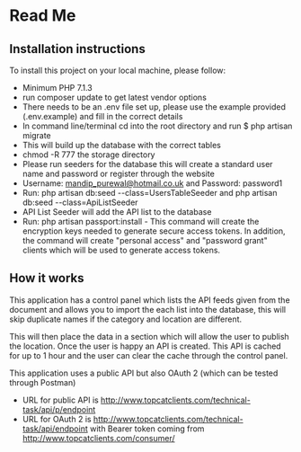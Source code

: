 # Read Me

## Installation instructions

To install this project on your local machine, please follow:

* Minimum PHP 7.1.3
* run composer update to get latest vendor options
* There needs to be an .env file set up, please use the example provided (.env.example) and fill in the correct details
* In command line/terminal cd into the root directory and run $ php artisan migrate
* This will build up the database with the correct tables
* chmod -R 777 the storage directory
* Please run seeders for the database this will create a standard user name and password or register through the website
* Username: mandip_purewal@hotmail.co.uk and Password: password1
* Run: php artisan db:seed --class=UsersTableSeeder and php artisan db:seed --class=ApiListSeeder
* API List Seeder will add the API list to the database
* Run: php artisan passport:install - This command will create the encryption keys needed to generate secure access tokens. In addition, the command will create "personal access" and "password grant" clients which will be used to generate access tokens.

## How it works

This application has a control panel which lists the API feeds given from the document and allows you to import the each list into the database, this will skip duplicate names if the category and location are different.

This will then place the data in a section which will allow the user to publish the location. Once the user is happy an API is created. This API is cached for up to 1 hour and the user can clear the cache through the control panel.

This application uses a public API but also OAuth 2 (which can be tested through Postman)

* URL for public API is http://www.topcatclients.com/technical-task/api/p/endpoint
* URL for OAuth 2 is http://www.topcatclients.com/technical-task/api/endpoint with Bearer token coming from http://www.topcatclients.com/consumer/